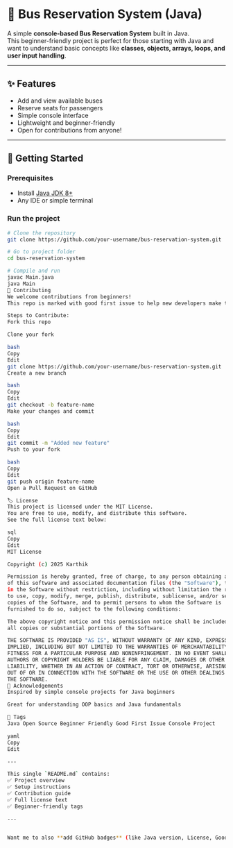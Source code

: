 # 🚌 Bus Reservation System (Java)

A simple **console-based Bus Reservation System** built in Java.  
This beginner-friendly project is perfect for those starting with Java and want to understand basic concepts like **classes, objects, arrays, loops, and user input handling**.  

---

## ✨ Features
- Add and view available buses  
- Reserve seats for passengers  
- Simple console interface  
- Lightweight and beginner-friendly  
- Open for contributions from anyone!

---

## 🚀 Getting Started

### Prerequisites
- Install [Java JDK 8+](https://www.oracle.com/java/technologies/javase-downloads.html)
- Any IDE or simple terminal

### Run the project
```bash
# Clone the repository
git clone https://github.com/your-username/bus-reservation-system.git

# Go to project folder
cd bus-reservation-system

# Compile and run
javac Main.java
java Main
🤝 Contributing
We welcome contributions from beginners!
This repo is marked with good first issue to help new developers make their first pull request.

Steps to Contribute:
Fork this repo

Clone your fork

bash
Copy
Edit
git clone https://github.com/your-username/bus-reservation-system.git
Create a new branch

bash
Copy
Edit
git checkout -b feature-name
Make your changes and commit

bash
Copy
Edit
git commit -m "Added new feature"
Push to your fork

bash
Copy
Edit
git push origin feature-name
Open a Pull Request on GitHub

🏷️ License
This project is licensed under the MIT License.
You are free to use, modify, and distribute this software.
See the full license text below:

sql
Copy
Edit
MIT License

Copyright (c) 2025 Karthik

Permission is hereby granted, free of charge, to any person obtaining a copy
of this software and associated documentation files (the "Software"), to deal
in the Software without restriction, including without limitation the rights
to use, copy, modify, merge, publish, distribute, sublicense, and/or sell
copies of the Software, and to permit persons to whom the Software is
furnished to do so, subject to the following conditions:

The above copyright notice and this permission notice shall be included in
all copies or substantial portions of the Software.

THE SOFTWARE IS PROVIDED "AS IS", WITHOUT WARRANTY OF ANY KIND, EXPRESS OR
IMPLIED, INCLUDING BUT NOT LIMITED TO THE WARRANTIES OF MERCHANTABILITY,
FITNESS FOR A PARTICULAR PURPOSE AND NONINFRINGEMENT. IN NO EVENT SHALL THE
AUTHORS OR COPYRIGHT HOLDERS BE LIABLE FOR ANY CLAIM, DAMAGES OR OTHER
LIABILITY, WHETHER IN AN ACTION OF CONTRACT, TORT OR OTHERWISE, ARISING FROM,
OUT OF OR IN CONNECTION WITH THE SOFTWARE OR THE USE OR OTHER DEALINGS IN
THE SOFTWARE.
🏁 Acknowledgements
Inspired by simple console projects for Java beginners

Great for understanding OOP basics and Java fundamentals

📌 Tags
Java Open Source Beginner Friendly Good First Issue Console Project

yaml
Copy
Edit

---

This single `README.md` contains:  
✅ Project overview  
✅ Setup instructions  
✅ Contribution guide  
✅ Full license text  
✅ Beginner-friendly tags  

---


Want me to also **add GitHub badges** (like Java version, License, Good First Issue) to make it look more professional?
